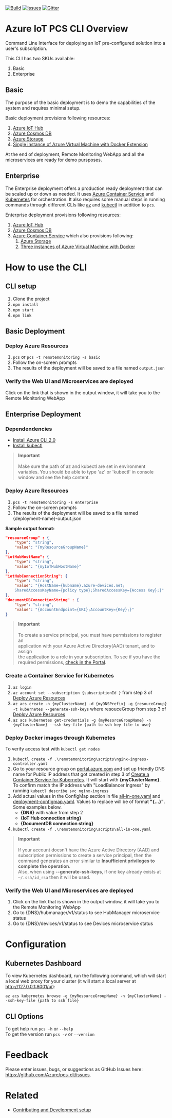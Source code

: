 [![Build][build-badge]][build-url]
[![Issues][issues-badge]][issues-url]
[![Gitter][gitter-badge]][gitter-url]

Azure IoT PCS CLI Overview
==========================

Command Line Interface for deploying an IoT pre-configured solution into a
user's subscription.

This CLI has two SKUs available:

1. Basic
2. Enterprise

## Basic

The purpose of the basic deployment is to demo the capabilities of the system
and requires minimal setup.

Basic deployment provisions following resources:

1. [Azure IoT Hub](https://azure.microsoft.com/en-us/services/iot-hub/)
2. [Azure Cosmos DB](https://docs.microsoft.com/en-us/azure/cosmos-db/create-documentdb-dotnet)
3. [Azure Storage](https://azure.microsoft.com/en-us/services/storage/)
4. [Single instance of Azure Virtual Machine with Docker Extension](https://azure.microsoft.com/en-us/services/virtual-machines/)

At the end of deployment, Remote Monitoring WebApp and all the microservices
are ready for demo pursposes.

## Enterprise

The Enterprise deployment offers a production ready deployment that can be
scaled up or down as needed. It uses
[Azure Container Service](https://azure.microsoft.com/en-us/services/container-service/)
and [Kubernetes](https://kubernetes.io/) for orchestration. It also requires
some manual steps in running commands through different CLIs like
[az](https://docs.microsoft.com/en-us/cli/azure/install-azure-cli) and
[kubectl](https://docs.microsoft.com/en-us/cli/azure/install-azure-cli)
in addition to ```pcs```.

Enterprise deployment provisions following resources:

1. [Azure IoT Hub](https://azure.microsoft.com/en-us/services/iot-hub/)
2. [Azure Cosmos DB](https://docs.microsoft.com/en-us/azure/cosmos-db/create-documentdb-dotnet)
3. [Azure Container Service](https://azure.microsoft.com/en-us/services/container-service/)
   which also provisions following:
   1. [Azure Storage](https://azure.microsoft.com/en-us/services/storage/)
   2. [Three instances of Azure Virtual Machine with Docker](https://azure.microsoft.com/en-us/services/virtual-machines/)

How to use the CLI
==================

## CLI setup

1. Clone the project
2. `npm install`
3. `npm start`
4. `npm link`

## Basic Deployment

### Deploy Azure Resources

1. `pcs` or `pcs -t remotemonitoring -s basic`
2. Follow the on-screen prompts
3. The results of the deployment will be saved to a file named `output.json`

### Verify the Web UI and Microservices are deployed

Click on the link that is shown in the output window, it will take you to
the Remote Monitoring WebApp

## Enterprise Deployment

### Dependendencies

- [Install Azure CLI 2.0](https://docs.microsoft.com/en-us/cli/azure/install-azure-cli)
- [Install kubectl](https://kubernetes.io/docs/tasks/tools/install-kubectl/)

> **Important** \
\
Make sure the path of az and kubectl are set in environment variables.
You should be able to type 'az' or 'kubectl' in console window and see
the help content.

### Deploy Azure Resources

1. `pcs -t remotemonitoring -s enterprise`
2. Follow the on-screen prompts
3. The results of the deployment will be saved to a file named {deployment-name}-output.json 

**Sample output format:**
```json
"resourceGroup" : {
    "type": "string",
    "value": "{myResourceGroupName}"
},
"iotHubHostName": {
    "type": "string",
    "value": "{myIoTHubHostName}"
},
"iotHubConnectionString": {
    "type": "string",
    "value": "{HostName={hubname}.azure-devices.net;
    SharedAccessKeyName={policy type};SharedAccessKey={Access Key};}"
},
"documentDBConnectionString" : {
    "type": "string",
    "value": "{AccountEndpoint={URI};AccountKey={Key};}"
}
```

> **Important** \
\
To create a service principal, you must have permissions to register an \
application with your Azure Active Directory(AAD) tenant, and to assign \
the application to a role in your subscription. To see if you have the \
required permissions, [check in the Portal](https://docs.microsoft.com/en-us/azure/azure-resource-manager/resource-group-create-service-principal-portal#required-permissions).

### Create a Container Service for Kubernetes

1. `az login`
2. `az account set --subscription {subscriptionId }` from step 3 of
   [Deploy Azure Resources](README.md#deploy-azure-resources-1)
3. `az acs create -n {myClusterName} -d {myDNSPrefix} -g {resouceGroup} -t kubernetes --generate-ssh-keys`
   where resouceGroup from step 3 of
   [Deploy Azure Resources](README.md#deploy-azure-resources-1)
4. `az acs kubernetes get-credentials -g {myResorceGroupName} -n {myClusterName} --ssh-key-file {path to ssh key file to use}`

### Deploy Docker images through Kubernetes

To verify access test with `kubectl get nodes`

1. `kubectl create -f .\remotemonitoring\scripts\nginx-ingress-controller.yaml`
2. Go to your resource group on [portal.azure.com](http://portal.azure.com)
   and set up friendly DNS name for Public IP address that got created in
   step 3 of
   [Create a Container Service for Kubernetes](README.md#create-a-container-service-for-kubernetes).
   It will start with **{myClusterName}**. To confirm match the IP address
   with "LoadBalancer Ingress" by running `kubectl describe svc nginx-ingress`
3. Add actual values in the ConfigMap section in file
   [all-in-one.yaml](https://github.com/Azure/pcs-cli/blob/master/remotemonitoring/scripts/all-in-one.yaml)
   and
   [deployment-configmap.yaml](https://github.com/Azure/pcs-cli/blob/master/remotemonitoring/scripts/individual/deployment-configmap.yaml).
   Values to replace will be of format **"{...}"**. Some examples below.
    * **{DNS}** with value from step 2
    * **{IoT Hub connection string}**
    * **{DocumentDB connection string}**
4. `kubectl create -f .\remotemonitoring\scripts\all-in-one.yaml`

> **Important** \
\
If your account doesn't have the Azure Active Directory (AAD) and subscription
permissions to create a service principal, then the command generates an error
similar to **Insufficient privileges to complete the operation**. \
Also, when using **--generate-ssh-keys**, if one key already exists at
`~/.ssh/id_rsa` then it will be used.

### Verify the Web UI and Microservices are deployed

1. Click on the link that is shown in the output window, it will take you to
   the Remote Monitoring WebApp
2. Go to {DNS}/hubmanager/v1/status to see HubManager microservice status
3. Go to {DNS}/devices/v1/status to see Devices microservice status

Configuration
=============

## Kubernetes Dashboard

To view Kubernetes dashboard, run the following command, which will start a local
web proxy for your cluster (it will start a local server at http://127.0.0.1:8001/ui):

`az acs kubernetes browse -g {myResourceGroupName} -n {myClusterName} --ssh-key-file {path to ssh file}`

## CLI Options

To get help run `pcs -h` or `--help` \
To get the version run `pcs -v` or `--version`

Feedback
========

Please enter issues, bugs, or suggestions as GitHub Issues here: https://github.com/Azure/pcs-cli/issues.

Related
=======

* [Contributing and Development setup](CONTRIBUTING.md)


[build-badge]: https://img.shields.io/travis/Azure/iot-pcs-cli.svg
[build-url]: https://travis-ci.com/Azure/iot-pcs-cli
[issues-badge]: https://img.shields.io/github/issues/azure/iot-pcs-cli.svg
[issues-url]: https://github.com/azure/iot-pcs-cli/issues
[gitter-badge]: https://img.shields.io/gitter/room/azure/iot-pcs.js.svg
[gitter-url]: https://gitter.im/azure/iot-pcs
